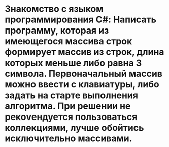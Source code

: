 # Знакомство с языком программирования С#: Написать программу, которая из имеющегося массива строк формирует массив из строк, длина которых меньше либо равна 3 символа. Первоначальный массив можно ввести с клавиатуры, либо задать на старте выполнения алгоритма. При решении не рекоvендуется пользоваться коллекциями, лучше обойтись исключительно массивами.
